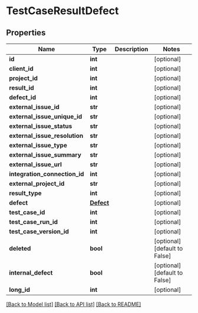 # TestCaseResultDefect

## Properties
Name | Type | Description | Notes
------------ | ------------- | ------------- | -------------
**id** | **int** |  | [optional] 
**client_id** | **int** |  | [optional] 
**project_id** | **int** |  | [optional] 
**result_id** | **int** |  | [optional] 
**defect_id** | **int** |  | [optional] 
**external_issue_id** | **str** |  | [optional] 
**external_issue_unique_id** | **str** |  | [optional] 
**external_issue_status** | **str** |  | [optional] 
**external_issue_resolution** | **str** |  | [optional] 
**external_issue_type** | **str** |  | [optional] 
**external_issue_summary** | **str** |  | [optional] 
**external_issue_url** | **str** |  | [optional] 
**integration_connection_id** | **int** |  | [optional] 
**external_project_id** | **str** |  | [optional] 
**result_type** | **int** |  | [optional] 
**defect** | [**Defect**](Defect.md) |  | [optional] 
**test_case_id** | **int** |  | [optional] 
**test_case_run_id** | **int** |  | [optional] 
**test_case_version_id** | **int** |  | [optional] 
**deleted** | **bool** |  | [optional] [default to False]
**internal_defect** | **bool** |  | [optional] [default to False]
**long_id** | **int** |  | [optional] 

[[Back to Model list]](../README.md#documentation-for-models) [[Back to API list]](../README.md#documentation-for-api-endpoints) [[Back to README]](../README.md)


